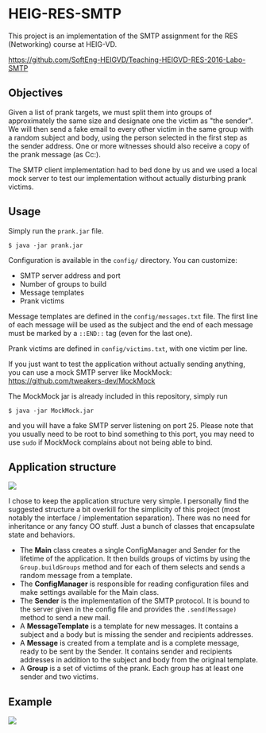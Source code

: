# HEIG-RES-SMTP

This project is an implementation of the SMTP assignment for the RES (Networking) course at HEIG-VD.

https://github.com/SoftEng-HEIGVD/Teaching-HEIGVD-RES-2016-Labo-SMTP

## Objectives

Given a list of prank targets, we must split them into groups of approximately the same size and designate one the victim as "the sender". We will then send a fake email to every other victim in the same group with a random subject and body, using the person selected in the first step as the sender address. One or more witnesses should also receive a copy of the prank message (as Cc:).

The SMTP client implementation had to bed done by us and we used a local mock server to test our implementation without actually disturbing prank victims.

## Usage

Simply run the `prank.jar` file.

```
$ java -jar prank.jar
```
Configuration is available in the `config/` directory. You can customize:

- SMTP server address and port
- Number of groups to build
- Message templates
- Prank victims

Message templates are defined in the `config/messages.txt` file. The first line of each message will be used as the subject and the end of each message must be marked by a `::END::` tag (even for the last one).

Prank victims are defined in `config/victims.txt`, with one victim per line.

If you just want to test the application without actually sending anything, you can use a mock SMTP server like MockMock: https://github.com/tweakers-dev/MockMock

The MockMock jar is already included in this repository, simply run

```
$ java -jar MockMock.jar
```

and you will have a fake SMTP server listening on port 25. Please note that you usually need to be root to bind something to this port, you may need to use `sudo` if MockMock complains about not being able to bind.

## Application structure

![](https://github.com/galedric/HEIG-RES-SMTP/raw/master/figures/diagram.png)

I chose to keep the application structure very simple. I personally find the suggested structure a bit overkill for the simplicity of this project (most notably the interface / implementation separation). There was no need for inheritance or any fancy OO stuff. Just a bunch of classes that encapsulate state and behaviors.

- The **Main** class creates a single ConfigManager and Sender for the lifetime of the application. It then builds groups of victims by using the `Group.buildGroups` method and for each of them selects and sends a random message from a template.
- The **ConfigManager** is responsible for reading configuration files and make settings available for the Main class.
- The **Sender** is the implementation of the SMTP protocol. It is bound to the server given in the config file and provides the `.send(Message)` method to send a new mail.
- A **MessageTemplate** is a template for new messages. It contains a subject and a body but is missing the sender and recipients addresses.
- A **Message** is created from a template and is a complete message, ready to be sent by the Sender. It contains sender and recipients addresses in addition to the subject and body from the original template.
- A **Group** is a set of victims of the prank. Each group has at least one sender and two victims.

## Example

![](https://github.com/galedric/HEIG-RES-SMTP/raw/master/figures/screenshot.png)
